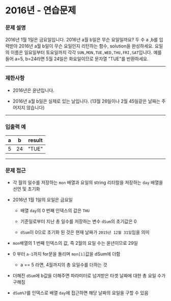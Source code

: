 # 2016년 - 연습문제

### 문제 설명

2016년 1월 1일은 금요일입니다. 2016년 a월 b일은 무슨 요일일까요? 두 수 a ,b를 입력받아 2016년 a월 b일이 무슨 요일인지 리턴하는 함수, solution을 완성하세요. 요일의 이름은 일요일부터 토요일까지 각각 `SUN,MON,TUE,WED,THU,FRI,SAT`입니다. 예를 들어 a=5, b=24라면 5월 24일은 화요일이므로 문자열 "TUE"를 반환하세요.

---

### 제한사항

  - 2016년은 윤년입니다.
  
  - 2016년 a월 b일은 실제로 있는 날입니다. (13월 26일이나 2월 45일같은 날짜는 주어지지 않습니다)

---

### 입출력 예

|   a   |   b   | result |
| :---: | :---: | :----: |
|   5   |  24   | "TUE"  |

---

### 문제 접근

  - 각 월의 일수를 저장하는 `mon` 배열과 요일의 string 리터럴을 저장하는 `day` 배열을 선언 및 초기화

  - 2016년 1월 1일의 요일은 금요일

    - 배열 `day`의 0 번째 인덱스의 값은 `THU`

    - 기준일로부터 지난 총 일수를 저장하는 변수 `dSum`의 초기값은 0

    - `dSum`이 0으로 초기화 된 것은 현재 날짜가 `2015년 12월 31일`임을 의미

  - `mon`배열의 1 번째 인덱스의 값, 즉 2월의 요일 수는 윤년이므로 29일

  - 0 부터 `a-1`까지 for문을 돌리며 `mon[i]`값을 dSum에 더함

    - a == 5 라면, 4월까지의 총 요일수를 더하는 것

  - 더해진 `dSum`에 b값을 더해주면 파라미터로 넘겨받은 타겟 날짜에 대한 총 요일 수가 구해짐

  - `dSum%7`를 인덱스로 배열 `day`에 접근하면 해당 날짜의 요일을 구할 수 있음